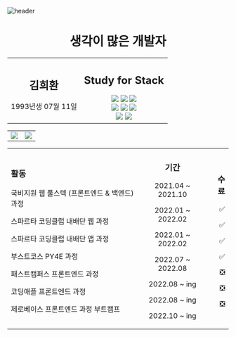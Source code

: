 ![header](https://capsule-render.vercel.app/api?type=waving&color=auto&height=200&section=header&text=%20Kim&nbsp;Hee&nbsp;Hwan&fontSize=70)

<h1 align='center'> 생각이 많은 개발자 </h1>

<table align='center' width='100%'>
  <tr>
    <td align='center' width='auto'>
        <h2>김희환</h2>
        <p>1993년생 07월 11일</p>
    </td>
    <td align='center' width='auto'>
      <h2>Study for Stack</h2> 
      <img  src="https://img.shields.io/badge/HTML5-E34F26?style=flat&logo=HTML5&logoColor=white" /> 
      <img  src="https://img.shields.io/badge/CSS-1572B6?style=flat&logo=CSS3&logoColor=white" /> 
      <img  src="https://img.shields.io/badge/JavaScript-F7DF1E?style=flat&logo=JavaScript&logoColor=white" /> <br/>
      <img  src="https://img.shields.io/badge/TypeScript-3178C6?style=flat&logo=TypeScript&logoColor=white" /> 
      <img  src="https://img.shields.io/badge/Node.js-339933?style=flat&logo=Node.js&logoColor=white" /> 
      <img  src="https://img.shields.io/badge/React-61DAFB?style=flat&logo=React&logoColor=white" /> <br/>
      <img  src="https://img.shields.io/badge/Vue.js-4FC08D?style=flat&logo=Vue.js&logoColor=white" /> 
      <img  src="https://img.shields.io/badge/Python-3776AB?style=flat&logo=Python&logoColor=white" />
  </tr>
</table>
<table align='center' width='100%'>
  <tr>
    <td align='left' width='auto'>
    <img  src="https://github-readme-stats.vercel.app/api?username=blankcodestack&theme=Defalt&hide_border=true&count_private=true&show_icons=true&custom_title=GitHub%20Stats"/>
    </td>
    <td align='right' width='auto'>
    <img  src="https://github-readme-stats.vercel.app/api/top-langs/?username=BlankCodeStack&langs_count=8)"/>
    </td>
  <tr>
</table> 
<table  align='center' width=100%>
  <tr>
    <td align='left' width='auto'>
    <h3>활동</h3>
    <p>국비지원 웹 풀스텍 (프론트엔드 & 백엔드)과정 </p>
    <p>스파르타 코딩클럽 내배단 웹 과정 </p>
    <p>스파르타 코딩클럽 내배단 앱 과정 </p>
    <p>부스트코스 PY4E 과정 </p>
    <p>패스트캠퍼스 프론트엔드 과정 </p>
    <p>코딩애플 프론트엔드 과정</p>
    <p>제로베이스 프론트엔드 과정 부트캠프 </p>
    </td>
    <td align='center' width='auto'>
    <h3>기간</h3>
    <p> 2021.04 ~ 2021.10 </p>
    <p> 2022.01 ~ 2022.02 </p>
    <p> 2022.01 ~ 2022.02 </p>
    <p> 2022.07 ~ 2022.08 </p>
    <p> 2022.08 ~ ing </p>
    <p> 2022.08 ~ ing </p>
    <p> 2022.10 ~ ing </p>
    </td>
    <td align='right' width='auto'>
    <h3> 수료</h3>
    <p>✅</p>
    <p>✅</p>
    <p>✅</p>
    <p>✅</p>
    <p>❎</p>
    <p>❎</p>
    <p>❎</p>
    </td>
  </tr>
<table>

